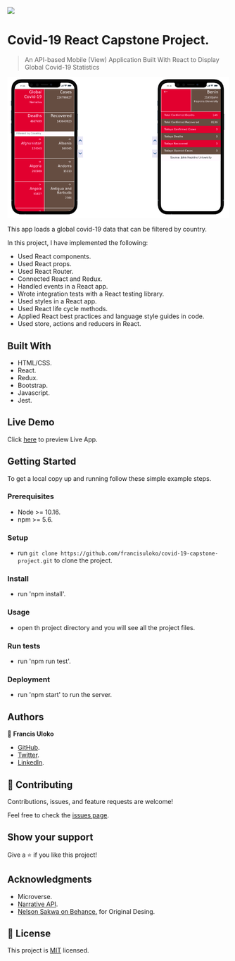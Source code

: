 ![](https://img.shields.io/badge/Microverse-blueviolet)

# Covid-19 React Capstone Project.

> An API-based Mobile (View) Application Built With React to Display Global Covid-19 Statistics

![screenshot](./screenshot.png)

This app loads a global covid-19 data that can be filtered by country.

In this project, I have implemented the following:

- Used React components.
- Used React props.
- Used React Router.
- Connected React and Redux.
- Handled events in a React app.
- Wrote integration tests with a React testing library.
- Used styles in a React app.
- Used React life cycle methods.
- Applied React best practices and language style guides in code.
- Used store, actions and reducers in React.

## Built With

- HTML/CSS.
- React.
- Redux.
- Bootstrap.
- Javascript.
- Jest.

## Live Demo

Click [here]() to preview Live App.


## Getting Started

To get a local copy up and running follow these simple example steps.

### Prerequisites

 - Node >= 10.16.
 - npm >= 5.6.

### Setup

  - run `git clone https://github.com/francisuloko/covid-19-capstone-project.git` to clone the project.

### Install

  - run 'npm install'.

### Usage

  - open th project directory and you will see all the project files.

### Run tests

  - run 'npm run test'.

### Deployment

 - run 'npm start' to run the server.


## Authors

👤 **Francis Uloko**
- [GitHub](https://github.com/francisuloko).
- [Twitter](https://twitter.com/francisuloko).
- [LinkedIn](https://linkedin.com/in/francisuloko).

## 🤝 Contributing

Contributions, issues, and feature requests are welcome!

Feel free to check the [issues page](https://github.com/francisuloko/covid-19-capstone-project/issues).

## Show your support

Give a ⭐️ if you like this project!

## Acknowledgments

- Microverse.
- [Narrative API](https://covid19tracking.narrativa.com/index_en.html).
- [Nelson Sakwa on Behance.](https://www.behance.net/sakwadesignstudio) for Original Desing.

## 📝 License

This project is [MIT](./MIT.md) licensed.
